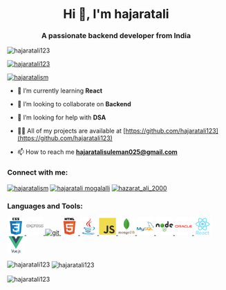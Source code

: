 <h1 align="center">Hi 👋, I'm hajaratali</h1>
<h3 align="center">A passionate backend developer from India</h3>

<p align="left"> <img src="https://komarev.com/ghpvc/?username=hajaratali123&label=Profile%20views&color=0e75b6&style=flat" alt="hajaratali123" /> </p>

<p align="left"> <a href="https://github.com/ryo-ma/github-profile-trophy"><img src="https://github-profile-trophy.vercel.app/?username=hajaratali123" alt="hajaratali123" /></a> </p>

<p align="left"> <a href="https://twitter.com/hajaratalism" target="blank"><img src="https://img.shields.io/twitter/follow/hajaratalism?logo=twitter&style=for-the-badge" alt="hajaratalism" /></a> </p>

- 🌱 I’m currently learning **React**

- 👯 I’m looking to collaborate on **Backend**

- 🤝 I’m looking for help with **DSA**

- 👨‍💻 All of my projects are available at [https://github.com/hajaratali123](https://github.com/hajaratali123)

- 📫 How to reach me **hajaratalisuleman025@gmail.com**

<h3 align="left">Connect with me:</h3>
<p align="left">
<a href="https://twitter.com/hajaratalism" target="blank"><img align="center" src="https://raw.githubusercontent.com/rahuldkjain/github-profile-readme-generator/master/src/images/icons/Social/twitter.svg" alt="hajaratalism" height="30" width="40" /></a>
<a href="https://linkedin.com/in/hajaratali mogalalli" target="blank"><img align="center" src="https://raw.githubusercontent.com/rahuldkjain/github-profile-readme-generator/master/src/images/icons/Social/linked-in-alt.svg" alt="hajaratali mogalalli" height="30" width="40" /></a>
<a href="https://instagram.com/hazarat_ali_2000" target="blank"><img align="center" src="https://raw.githubusercontent.com/rahuldkjain/github-profile-readme-generator/master/src/images/icons/Social/instagram.svg" alt="hazarat_ali_2000" height="30" width="40" /></a>
</p>

<h3 align="left">Languages and Tools:</h3>
<p align="left"> <a href="https://www.w3schools.com/css/" target="_blank" rel="noreferrer"> <img src="https://raw.githubusercontent.com/devicons/devicon/master/icons/css3/css3-original-wordmark.svg" alt="css3" width="40" height="40"/> </a> <a href="https://expressjs.com" target="_blank" rel="noreferrer"> <img src="https://raw.githubusercontent.com/devicons/devicon/master/icons/express/express-original-wordmark.svg" alt="express" width="40" height="40"/> </a> <a href="https://git-scm.com/" target="_blank" rel="noreferrer"> <img src="https://www.vectorlogo.zone/logos/git-scm/git-scm-icon.svg" alt="git" width="40" height="40"/> </a> <a href="https://www.w3.org/html/" target="_blank" rel="noreferrer"> <img src="https://raw.githubusercontent.com/devicons/devicon/master/icons/html5/html5-original-wordmark.svg" alt="html5" width="40" height="40"/> </a> <a href="https://www.java.com" target="_blank" rel="noreferrer"> <img src="https://raw.githubusercontent.com/devicons/devicon/master/icons/java/java-original.svg" alt="java" width="40" height="40"/> </a> <a href="https://developer.mozilla.org/en-US/docs/Web/JavaScript" target="_blank" rel="noreferrer"> <img src="https://raw.githubusercontent.com/devicons/devicon/master/icons/javascript/javascript-original.svg" alt="javascript" width="40" height="40"/> </a> <a href="https://www.mongodb.com/" target="_blank" rel="noreferrer"> <img src="https://raw.githubusercontent.com/devicons/devicon/master/icons/mongodb/mongodb-original-wordmark.svg" alt="mongodb" width="40" height="40"/> </a> <a href="https://www.mysql.com/" target="_blank" rel="noreferrer"> <img src="https://raw.githubusercontent.com/devicons/devicon/master/icons/mysql/mysql-original-wordmark.svg" alt="mysql" width="40" height="40"/> </a> <a href="https://nodejs.org" target="_blank" rel="noreferrer"> <img src="https://raw.githubusercontent.com/devicons/devicon/master/icons/nodejs/nodejs-original-wordmark.svg" alt="nodejs" width="40" height="40"/> </a> <a href="https://www.oracle.com/" target="_blank" rel="noreferrer"> <img src="https://raw.githubusercontent.com/devicons/devicon/master/icons/oracle/oracle-original.svg" alt="oracle" width="40" height="40"/> </a> <a href="https://reactjs.org/" target="_blank" rel="noreferrer"> <img src="https://raw.githubusercontent.com/devicons/devicon/master/icons/react/react-original-wordmark.svg" alt="react" width="40" height="40"/> </a> <a href="https://vuejs.org/" target="_blank" rel="noreferrer"> <img src="https://raw.githubusercontent.com/devicons/devicon/master/icons/vuejs/vuejs-original-wordmark.svg" alt="vuejs" width="40" height="40"/> </a> </p>

<p><img align="left" src="https://github-readme-stats.vercel.app/api/top-langs?username=hajaratali123&show_icons=true&locale=en&layout=compact" alt="hajaratali123" /></p>

<p>&nbsp;<img align="center" src="https://github-readme-stats.vercel.app/api?username=hajaratali123&show_icons=true&locale=en" alt="hajaratali123" /></p>

<p><img align="center" src="https://github-readme-streak-stats.herokuapp.com/?user=hajaratali123&" alt="hajaratali123" /></p>

